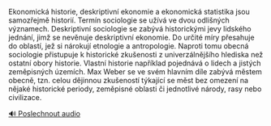 
Ekonomická historie, deskriptivní ekonomie a ekonomická statistika jsou samozřejmě historií. Termín sociologie se užívá ve dvou odlišných významech. Deskriptivní sociologie se zabývá historickými jevy lidského jednání, jimž se nevěnuje deskriptivní ekonomie. Do určité míry přesahuje do oblastí, jež si nárokují etnologie a antropologie. Naproti tomu obecná sociologie přistupuje k historické zkušenosti z univerzálnějšího hlediska než ostatní obory historie. Vlastní historie například pojednává o lidech a jistých zeměpisných územích. Max Weber se ve svém hlavním díle zabývá městem obecně, tzn. celou dějinnou zkušeností týkající se měst bez omezení na nějaké historické periody, zeměpisné oblasti či jednotlivé národy, rasy nebo civilizace.

[🔊 Poslechnout audio](/data/7-paragraphs/audio/chapter_13/para_001-Ekonomick-historie-deskriptivn-ekonomie-a-ekono.mp3)
